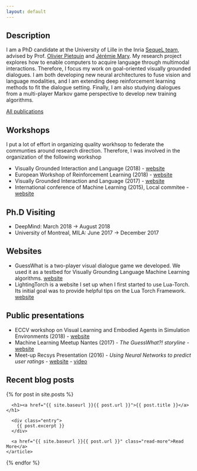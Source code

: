 ```yaml
---
layout: default
---
```


## Description
I am a PhD candidate at the University of Lille in the Inria [SequeL team](https://team.inria.fr/sequel/), advised by Prof. [Olivier Pietquin](http://www.lifl.fr/~pietquin/) and [Jérémie Mary](http://www.grappa.univ-lille3.fr/~mary/).
My research project explores how to enable computers to acquire language through multimodal interactions. 
Therefore, I focus my work on goal-oriented visually grounded dialogues. 
I am both developing new neural architectures to fuse vision and language modalities, and I am extending deep reinforcement learning methods to fit the dialogue setting. 
Finally, I am also studying dialogues from a multi-player Markov game perspective to develop new training algorithms.

<article class="more_publi">
<a href="{{ site.baseurl }}/publications" class="read-more">All publications</a>
</article>

## Workshops
I put a lot of effort in organizing quality workhsop to federate the communties around research direction. Therefore, I was involved in the organization of the following workshop
 - Visually Grounded Interaction and Language (2018) - [website](https://nips2018vigil.github.io/)
 - European Workshop of Reinforcement Learning (2018) - [website](https://ewrl.wordpress.com/ewrl14-2018/)
 - Visually Grounded Interaction and Language (2017) - [website](https://nips2017vigil.github.io/)
 - International conference of Machine Learning (2015), Local commitee - [website](https://icml.cc/2015/)

## Ph.D Visiting 
 - DeepMind: March 2018 -> August 2018 
 - University of Montreal, MILA: June 2017 -> December 2017
 
## Websites
- GuessWhat is a two-player visual dialogue game we developed. We used it as a testbed for Visually Grounding Language Machine Learning algorithms. [website](https://guesswhat.ai/)
 - LightingTorch is a website I set up when I first started to use Lua-Torch. Its initial goal was to provide helpful tips on the Lua Torch Framework. [website](http://lighting-torch.com/)


## Public presentations
 - ECCV workshop  on Visual Learning and Embodied Agents in Simulation Environments (2018) - [website](https://eccv18-vlease.github.io/)
 - Machine Learning Meetup Nantes (2017) - *The GuessWhat?! storyline* - [website](https://www.meetup.com/Nantes-Machine-Learning-Meetup/events/239908834/)
 - Meet-up Recsys Presentation (2016) - *Using Neural Networks to predict user ratings* - [website](https://www.meetup.com/RecSysFR/events/231530623/?_cookie-check=24UkbWeDEob87GeP) - [video](https://www.youtube.com/watch?v=VTpAZRlgWJk)

## Recent blog posts
<div class="posts">
  {% for post in site.posts %}
    <article class="post">

      <h1><a href="{{ site.baseurl }}{{ post.url }}">{{ post.title }}</a></h1>

      <div class="entry">
        {{ post.excerpt }}
      </div>

      <a href="{{ site.baseurl }}{{ post.url }}" class="read-more">Read More</a>
    </article>
  {% endfor %}
</div>
